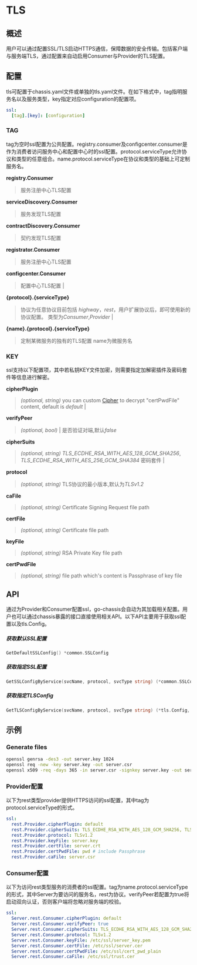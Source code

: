 # TLS
## 概述

用户可以通过配置SSL/TLS启动HTTPS通信，保障数据的安全传输。包括客户端与服务端TLS，通过配置来自动启用Consumer与Provider的TLS配置。

## 配置

tls可配置于chassis.yaml文件或单独的tls.yaml文件。在如下格式中，tag指明服务名以及服务类型，key指定对应configuration的配置项。

```yaml
ssl:
  [tag].[key]: [configuration]
```

### TAG

tag为空时ssl配置为公共配置。registry.consumer及configcenter.consumer是作为消费者访问服务中心和配置中心时的ssl配置。protocol.serviceType允许协议和类型的任意组合。name.protocol.serviceType在协议和类型的基础上可定制服务名。

**registry.Consumer**
> 服务注册中心TLS配置

**serviceDiscovery.Consumer**
> 服务发现TLS配置

**contractDiscovery.Consumer**
> 契约发现TLS配置

**registrator.Consumer**
> 服务注册中心TLS配置

**configcenter.Consumer**
>配置中心TLS配置                                     |

**{protocol}.{serviceType}**
>协议为任意协议目前包括 *highway*，*rest*，用户扩展协议后，即可使用新的协议配置。
>类型为*Consumer*,*Provider* |

**{name}.{protocol}.{serviceType}**
>定制某微服务的独有的TLS配置 name为微服务名

### KEY

ssl支持以下配置项，其中若私钥KEY文件加密，则需要指定加解密插件及密码套件等信息进行解密。

**cipherPlugin**
> *(optional, string)* you can custom 
[Cipher](https://docs.go-chassis.com/dev-guides/how-to-write-cipher.html) 
to decrypt "certPwdFile" content,
 default is *default*                                  |

**verifyPeer**
>*(optional, bool)* | 是否验证对端,默认*false*

**cipherSuits**
> *(optional, string)* *TLS\_ECDHE\_RSA\_WITH\_AES\_128\_GCM\_SHA256*, *TLS\_ECDHE\_RSA\_WITH\_AES\_256\_GCM\_SHA384*
> 密码套件                           |

**protocol**
> *(optional, string)* TLS协议的最小版本,默认为*TLSv1.2*

**caFile**
> *(optional, string)* Certificate Signing Request file path

**certFile**
> *(optional, string)* Certificate file path

**keyFile**
> *(optional, string)* RSA Private Key file path

**certPwdFile**
> *(optional, string)* file path which's content is Passphrase of key file

## API

通过为Provider和Consumer配置ssl，go-chassis会自动为其加载相关配置。用户也可以通过chassis暴露的接口直接使用相关API。以下API主要用于获取ssl配置以及tls.Config。

##### 获取默认SSL配置

```go
GetDefaultSSLConfig() *common.SSLConfig
```

##### 获取指定SSL配置

```go
GetSSLConfigByService(svcName, protocol, svcType string) (*common.SSLConfig, error)
```

##### 获取指定TLSConfig

```go
GetTLSConfigByService(svcName, protocol, svcType string) (*tls.Config, *common.SSLConfig, error)
```

## 示例

### Generate files
```bash
openssl genrsa -des3 -out server.key 1024
openssl req -new -key server.key -out server.csr
openssl x509 -req -days 365 -in server.csr -signkey server.key -out server.crt

```

### Provider配置

以下为rest类型provider提供HTTPS访问的ssl配置，其中tag为protocol.serviceType的形式。

```yaml
ssl:
  rest.Provider.cipherPlugin: default
  rest.Provider.cipherSuits: TLS_ECDHE_RSA_WITH_AES_128_GCM_SHA256, TLS_ECDHE_RSA_WITH_AES_256_GCM_SHA384
  rest.Provider.protocol: TLSv1.2
  rest.Provider.keyFile: server.key
  rest.Provider.certFile: server.crt
  rest.Provider.certPwdFile: pwd # include Passphrase
  rest.Provider.caFile: server.csr
```

### Consumer配置

以下为访问rest类型服务的消费者的ssl配置。tag为name.protocol.serviceType的形式，其中Server为要访问的服务名，rest为协议。verifyPeer若配置为true将启动双向认证，否则客户端将忽略对服务端的校验。

```yaml
ssl:
  Server.rest.Consumer.cipherPlugin: default
  Server.rest.Consumer.verifyPeer: true
  Server.rest.Consumer.cipherSuits: TLS_ECDHE_RSA_WITH_AES_128_GCM_SHA256, TLS_ECDHE_RSA_WITH_AES_256_GCM_SHA384
  Server.rest.Consumer.protocol: TLSv1.2
  Server.rest.Consumer.keyFile: /etc/ssl/server_key.pem
  Server.rest.Consumer.certFile: /etc/ssl/server.cer
  Server.rest.Consumer.certPwdFile: /etc/ssl/cert_pwd_plain
  Server.rest.Consumer.caFile: /etc/ssl/trust.cer
```



